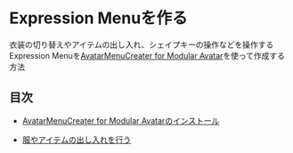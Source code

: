 # Expression Menuを作る

衣装の切り替えやアイテムの出し入れ、シェイプキーの操作などを操作するExpression Menuを[AvatarMenuCreater for Modular Avatar](https://github.com/Narazaka/AvatarMenuCreaterForMA)を使って作成する方法

## 目次

- [AvatarMenuCreater for Modular Avatarのインストール](./Install-AvatarMenuCreater.md)

- [服やアイテムの出し入れを行う](./Create-Toggle-Menu.md)

